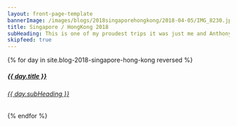 ```yaml
---
layout: front-page-template
bannerImage: /images/blogs/2018singaporehongkong/2018-04-05/IMG_8230.jpg_compressed.JPEG
title: Singapore / HongKong 2018
subHeading: This is one of my proudest trips it was just me and Anthony but I did this trip for under $2500 which I was pretty happy with.
skipfeed: true
---
```


<div class="text-uppercase adventure-list experience">
  {% for day in site.blog-2018-singapore-hong-kong reversed %}
    <div class="col-md-6 col-sm-6 animated fadeInUp" data-wow-delay="0.1s" data-wow-duration="1s">
      <a href="{{day.url | prepend: site.baseurl}}">
        <img src="{{ day.bannerImage }}"  alt="" class="img-responsive">
        <div class="overlay-lnk text-uppercase text-center">
          <i class="icon icon-streetsign"></i>
          <h5>{{ day.title }}</h5>
          <h6>{{ day.subHeading }}</h6>
        </div>
      </a>
    </div>
  {% endfor %}
</div>
